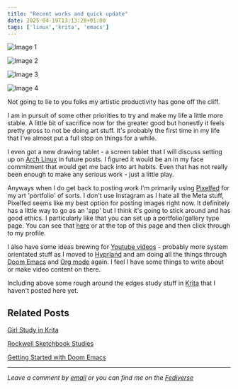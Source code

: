 ```yaml
---
title: "Recent works and quick update"
date: 2025-04-19T13:13:28+01:00
tags: ['linux','krita', 'emacs']
---
```


![Image 1](/2025-04-19-recent-works-and-update/20250419-portrait-1.jpg)

![Image 2](/2025-04-19-recent-works-and-update/20250419-portrait-2.jpg)

![Image 3](/2025-04-19-recent-works-and-update/20250419-rockateer.jpg)

![Image 4](/2025-04-19-recent-works-and-update/20250419-study-sheet.jpg)


Not going to lie to you folks my artistic productivity has gone off the cliff.

I am in pursuit of some other priorities to try and make my life a little more stable. A little bit of sacrifice now for the greater good but honestly it feels pretty gross to not be doing art stuff. It's probably the first time in my life that I've almost put a full stop on things for a while.

I even got a new drawing tablet - a screen tablet that I will discuss setting up on [Arch Linux](https://archlinux.org/) in future posts. I figured it would be an in my face commitment that would get me back into art habits. Even that has not really been enough to make any serious work - just a little play.

Anyways when I do get back to posting work I'm primarily using [Pixelfed](https://pixelfed.org/) for my art 'portfolio' of sorts. I don't use Instagram as I hate all the Meta stuff, Pixelfed seems like my best option for posting images right now. It definitely has a little way to go as an 'app' but I think it's going to stick around and has good ethics. I particularly like that you can set up a portfolio/gallery type page. You can see that [here](https://portfolio.pixelfed.social/bledley) or at the top of this page and then click through to my profile.

I also have some ideas brewing for [Youtube videos](https://www.youtube.com/@bledleysworld) - probably more system orientated stuff as I moved to [Hyprland](https://hyprland.org/) and am doing all the things through [Doom Emacs](https://github.com/doomemacs/doomemacs) and [Org mode](https://orgmode.org/) again. I feel I have some things to write about or make video content on there.

Including above some rough around the edges study stuff in [Krita](https://krita.org/en/) that I haven't posted here yet.


## Related Posts

[Girl Study in Krita](/posts/2023-06-14-girl-study-in-krita/)

[Rockwell Sketchbook Studies](/posts/2021-08-24-rockwell-sketchbook-studies/)

[Getting Started with Doom Emacs](/posts/2023-01-27-getting-started-with-doom-emacs/)

---

*Leave a comment by [email](mailto:bledley@posteo.com) or you can find me on the [Fediverse](https://mastodon.social/@bledley)*
